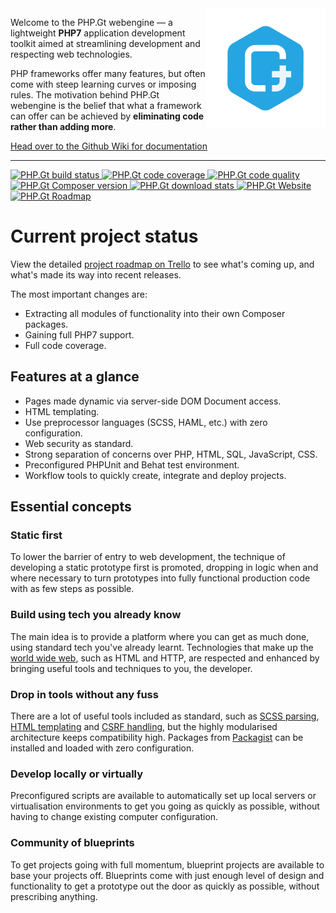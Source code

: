 <img align="right" src="https://raw.githubusercontent.com/BrightFlair/PHP.Gt/master/Logo.png" alt="PHP.Gt logo" />

Welcome to the PHP.Gt webengine — a lightweight **PHP7** application development toolkit aimed at streamlining development and respecting web technologies.

PHP frameworks offer many features, but often come with steep learning curves or imposing rules. The motivation behind PHP.Gt webengine is the belief that what a framework can offer can be achieved by **eliminating code rather than adding more**.

[Head over to the Github Wiki for documentation](https://github.com/g105b/PHP.Gt/wiki)

***

<a href="https://circleci.com/gh/BrightFlair/PHP.Gt" target="_blank">
    <img src="http://img.shields.io/circleci/project/BrightFlair/PHP.Gt.svg?style=flat-square" alt="PHP.Gt build status" />
</a>
<a href="https://coveralls.io/r/BrightFlair/PHP.Gt" target="_blank">
    <img src="http://img.shields.io/coveralls/BrightFlair/PHP.Gt.svg?style=flat-square" alt="PHP.Gt code coverage" />
</a>
<a href="https://scrutinizer-ci.com/g/BrightFlair/PHP.Gt" target="_blank">
    <img src="http://img.shields.io/scrutinizer/g/BrightFlair/PHP.Gt.svg?style=flat-square" alt="PHP.Gt code quality" />
</a>
<a href="https://packagist.org/packages/brightflair/php.gt" target="_blank">
    <img src="http://img.shields.io/packagist/v/brightflair/php.gt.svg?style=flat-square" alt="PHP.Gt Composer version" />
</a>
<a href="https://packagist.org/packages/brightflair/php.gt" target="_blank">
    <img src="http://img.shields.io/packagist/dm/BrightFlair/PHP.Gt.svg?style=flat-square" alt="PHP.Gt download stats" />
</a>
<a href="http://www.php.gt" target="_blank">
    <img src="http://img.shields.io/badge/web-www.php.gt-26a5e3.svg?style=flat-square" alt="PHP.Gt Website" />
</a>
<a href="https://trello.com/b/zbfqGWbH/php-gt-public-roadmap" target="_blank">
    <img src="http://img.shields.io/badge/roadmap-public%20trello-26a5e3.svg?style=flat-square" alt="PHP.Gt Roadmap" />
</a>

Current project status
======================

View the detailed [project roadmap on Trello](https://trello.com/b/zbfqGWbH/php-gt-public-roadmap) to see what's coming up, and what's made its way into recent releases.

The most important changes are:

+ Extracting all modules of functionality into their own Composer packages.
+ Gaining full PHP7 support.
+ Full code coverage.

Features at a glance
--------------------

+ Pages made dynamic via server-side DOM Document access.
+ HTML templating.
+ Use preprocessor languages (SCSS, HAML, etc.) with zero configuration.
+ Web security as standard.
+ Strong separation of concerns over PHP, HTML, SQL, JavaScript, CSS.
+ Preconfigured PHPUnit and Behat test environment.
+ Workflow tools to quickly create, integrate and deploy projects.

Essential concepts
------------------

### Static first

To lower the barrier of entry to web development, the technique of developing a static prototype first is promoted, dropping in logic when and where necessary to turn prototypes into fully functional production code with as few steps as possible.

### Build using tech you already know

The main idea is to provide a platform where you can get as much done, using standard tech you've already learnt. Technologies that make up the [world wide web](https://en.wikipedia.org/wiki/World_Wide_Web), such as HTML and HTTP, are respected and enhanced by bringing useful tools and techniques to you, the developer.

### Drop in tools without any fuss

There are a lot of useful tools included as standard, such as [SCSS parsing](https://github.com/BrightFlair/PHP.Gt/wiki/Client-side-files), [HTML templating](https://github.com/BrightFlair/PHP.Gt/wiki/Templating) and [CSRF handling](https://github.com/BrightFlair/PHP.Gt/wiki/CSRF), but the highly modularised architecture keeps compatibility high. Packages from [Packagist](https://packagist.org) can be installed and loaded with zero configuration.

### Develop locally or virtually

Preconfigured scripts are available to automatically set up local servers or virtualisation environments to get you going as quickly as possible, without having to change existing computer configuration.

### Community of blueprints

To get projects going with full momentum, blueprint projects are available to base your projects off. Blueprints come with just enough level of design and functionality to get a prototype out the door as quickly as possible, without prescribing anything.

